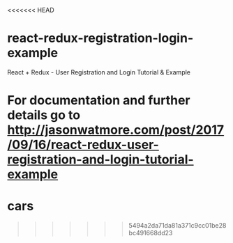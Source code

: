 <<<<<<< HEAD
# react-redux-registration-login-example

React + Redux - User Registration and Login Tutorial & Example

For documentation and further details go to http://jasonwatmore.com/post/2017/09/16/react-redux-user-registration-and-login-tutorial-example
=======
# cars
>>>>>>> 5494a2da71da81a371c9cc01be28bc491668dd23
